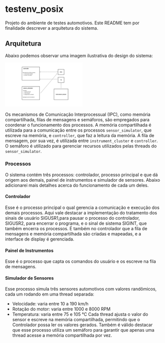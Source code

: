 # testenv_posix

Projeto do ambiente de testes automotivos. Este README tem por finalidade descrever a arquitetura do sistema.

## Arquitetura

Abaixo podemos observar uma imagem ilustrativa do design do sistema:

<img src="./Arquitetura_Sistema.jpg" alt="Figura" style="width:50%;"/>

Os mecanismos de Comunicação Interprocessual (IPC), como memória compartilhada, filas de mensagens e semáforos, são empregados para coordenar o funcionamento dos processos. A memória compartilhada é utilizada para a comunicação entre os processos `sensor_simulator`, que escreve na memória, e `controller`, que faz a leitura da memória. A fila de mensagem, por sua vez, é utilizada entre `instrument_cluster` e `controller`. O semáforo é utilizado para gerenciar recursos utilizados pelas threads do `sensor_simulator`.


### **Processos**

O sistema contém três processos: controlador, processo principal e que dá origem aos demais, painel de instrumentos e simulador de sensores. Abaixo adicionarei mais detalhes acerca do funcionamento de cada um deles.

#### **Controlador**

Esse é o processo principal o qual gerencia a comunicação e execução dos demais processos. Aqui vale destacar a implementação do tratamento dos sinais de usuário SIGUSR1,para pausar o processo do controlador, SIGUSR2, para encerrar o programa, e o sinal de sistema SIGINT, que também encerra os processos. É também no controlador que a fila de mensagens e memória compartilhada são criadas e mapeadas, e a interface de display é gerenciada.

#### **Painel de Instrumentos**

Esse é o processo que capta os comandos do usuário e os escreve na fila de mensagens.

#### **Simulador de Sensores**

Esse processo simula três sensores automotivos com valores randômicos, cada um rodando em uma thread separada:
- Velocidade: varia entre 10 a 190 km/h
- Rotação do motor: varia entre 1000 e 8000 RPM
- Temperatura: varia entre 75 e 105 °C
Cada thread ajusta o valor do sensor e escreve na memória compartilhada, permitindo que o Controlador possa ler os valores gerados. Também é válido destacar que esse processo utiliza um semáforo para garantir que apenas uma thread acesse a memória compartilhada por vez.